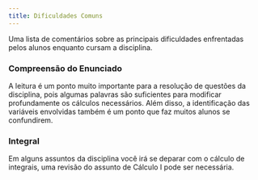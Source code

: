 ```yaml
---
title: Dificuldades Comuns
---
```


Uma lista de comentários sobre as principais dificuldades enfrentadas pelos alunos enquanto cursam a disciplina.

### Compreensão do Enunciado
A leitura é um ponto muito importante para a resolução de questões da disciplina, pois algumas palavras são suficientes para modificar profundamente os cálculos necessários. Além disso, a identificação das variáveis envolvidas também é um ponto que faz muitos alunos se confundirem.

### Integral
Em alguns assuntos da disciplina você irá se deparar com o cálculo de integrais, uma revisão do assunto de Cálculo I pode ser necessária.
